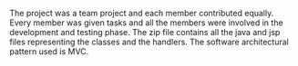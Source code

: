 The project was a team project and each member contributed equally.
Every member was given tasks and all the members were involved in the development and testing phase.
The zip file contains all the java and jsp files representing the classes and the handlers.
The software architectural pattern used is MVC.
